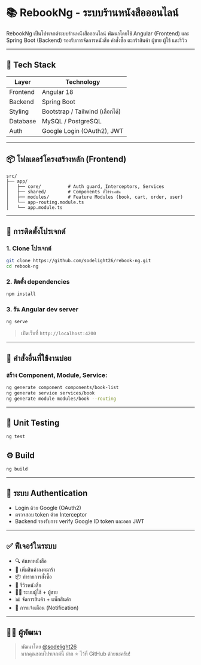 # 📚 RebookNg - ระบบร้านหนังสือออนไลน์

RebookNg เป็นโปรเจกต์ระบบร้านหนังสือออนไลน์ พัฒนาโดยใช้ Angular (Frontend) และ Spring Boot (Backend) รองรับการจัดการหนังสือ คำสั่งซื้อ ตะกร้าสินค้า ผู้ขาย ผู้ใช้ และรีวิว

---

## 🚀 Tech Stack

| Layer        | Technology         |
|--------------|--------------------|
| Frontend     | Angular 18         |
| Backend      | Spring Boot        |
| Styling      | Bootstrap / Tailwind (เลือกได้) |
| Database     | MySQL / PostgreSQL |
| Auth         | Google Login (OAuth2), JWT      |

---

## 📦 โฟลเดอร์โครงสร้างหลัก (Frontend)

```
src/
├── app/
│   ├── core/          # Auth guard, Interceptors, Services
│   ├── shared/        # Components ที่ใช้ร่วมกัน
│   ├── modules/       # Feature Modules (book, cart, order, user)
│   └── app-routing.module.ts
│   └── app.module.ts
```

---

## 🔧 การติดตั้งโปรเจกต์

### 1. Clone โปรเจกต์

```bash
git clone https://github.com/sodelight26/rebook-ng.git
cd rebook-ng
```

### 2. ติดตั้ง dependencies

```bash
npm install
```

### 3. รัน Angular dev server

```bash
ng serve
```

> เปิดเว็บที่ `http://localhost:4200`

---

## 📘 คำสั่งอื่นที่ใช้งานบ่อย

### สร้าง Component, Module, Service:

```bash
ng generate component components/book-list
ng generate service services/book
ng generate module modules/book --routing
```

---

## 🧪 Unit Testing

```bash
ng test
```

## ⚙️ Build

```bash
ng build
```

---

## 🔐 ระบบ Authentication

- Login ด้วย Google (OAuth2)
- ตรวจสอบ token ด้วย Interceptor
- Backend รองรับการ verify Google ID token และออก JWT

---

## ✅ ฟีเจอร์ในระบบ

- 🔍 ค้นหาหนังสือ
- 🛒 เพิ่มสินค้าลงตะกร้า
- 📦 ทำรายการสั่งซื้อ
- 📝 รีวิวหนังสือ
- 🧍‍♀️ ระบบผู้ใช้ + ผู้ขาย
- 📊 จัดการสินค้า + แพ็กสินค้า
- 🔔 การแจ้งเตือน (Notification)

---

## 👨‍💻 ผู้พัฒนา

> พัฒนาโดย [@sodelight26](https://github.com/sodelight26)  
> หากคุณชอบโปรเจกต์นี้ ฝาก ⭐ ไว้ที่ GitHub ด้วยนะครับ!
